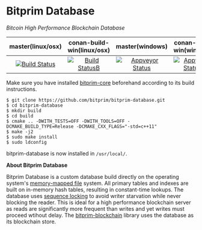 # Bitprim Database

*Bitcoin High Performance Blockchain Database*

| **master(linux/osx)** | **conan-build-win(linux/osx)**   | **master(windows)**   | **conan-build-win(windows)** |
|:------:|:-:|:-:|:-:|
| [![Build Status](https://travis-ci.org/bitprim/bitprim-database.svg)](https://travis-ci.org/bitprim/bitprim-database)       | [![Build StatusB](https://travis-ci.org/bitprim/bitprim-database.svg?branch=conan-build-win)](https://travis-ci.org/bitprim/bitprim-database?branch=conan-build-win)  | [![Appveyor Status](https://ci.appveyor.com/api/projects/status/github/bitprim/bitprim-database?svg=true)](https://ci.appveyor.com/project/bitprim/bitprim-database)  | [![Appveyor StatusB](https://ci.appveyor.com/api/projects/status/github/bitprim/bitprim-database?branch=conan-build-win&svg=true)](https://ci.appveyor.com/project/bitprim/bitprim-database?branch=conan-build-win)  |

Make sure you have installed [bitprim-core](https://github.com/bitprim/bitprim-core) beforehand according to its build instructions.

```
$ git clone https://github.com/bitprim/bitprim-database.git
$ cd bitprim-database
$ mkdir build
$ cd build
$ cmake .. -DWITH_TESTS=OFF -DWITH_TOOLS=OFF -DCMAKE_BUILD_TYPE=Release -DCMAKE_CXX_FLAGS="-std=c++11"
$ make -j2
$ sudo make install
$ sudo ldconfig
```

bitprim-database is now installed in `/usr/local/`.

**About Bitprim Database**

Bitprim Database is a custom database build directly on the operating system's [memory-mapped file](https://en.wikipedia.org/wiki/Memory-mapped_file) system. All primary tables and indexes are built on in-memory hash tables, resulting in constant-time lookups. The database uses [sequence locking](https://en.wikipedia.org/wiki/Seqlock) to avoid writer starvation while never blocking the reader. This is ideal for a high performance blockchain server as reads are significantly more frequent than writes and yet writes must proceed wtihout delay. The [bitprim-blockchain](https://github.com/bitprim/bitprim-blockchain) library uses the database as its blockchain store.
